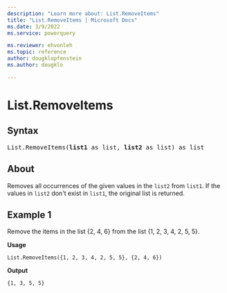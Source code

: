 ```yaml
---
description: "Learn more about: List.RemoveItems"
title: "List.RemoveItems | Microsoft Docs"
ms.date: 3/9/2022
ms.service: powerquery

ms.reviewer: ehvonleh
ms.topic: reference
author: dougklopfenstein
ms.author: dougklo

---
```

# List.RemoveItems

## Syntax

<pre>
List.RemoveItems(<b>list1</b> as list, <b>list2</b> as list) as list
</pre>
  
## About

Removes all occurrences of the given values in the `list2` from `list1`. If the values in `list2` don't exist in `list1`, the original list is returned.

## Example 1

Remove the items in the list {2, 4, 6} from the list {1, 2, 3, 4, 2, 5, 5}.

**Usage**

```powerquery-m
List.RemoveItems({1, 2, 3, 4, 2, 5, 5}, {2, 4, 6})
```

**Output**

`{1, 3, 5, 5}`
